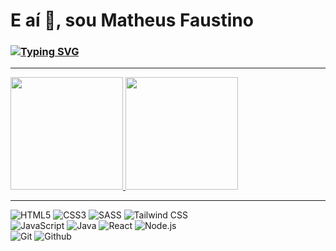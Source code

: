 <h1>E aí 👋, sou Matheus Faustino</h1>
<h3>
  <a href="https://git.io/typing-svg">
    <img src="https://readme-typing-svg.demolab.com?font=Fira+Code&pause=1000&color=F86B92&width=445&lines=Opa,+como+vai+vc+hoje?+👍;Seja+bem-vindo(a)+ao+meu+perfil;Por+enquanto,+estou+só+nos+estudos+📚;Mas+estou+sempre+tentando+melhorar+😉" alt="Typing SVG" />
  </a>
</h3>

<hr>

<div>
  <a href="https://github.com/matheusfdosan">
    <img height="180em" src="https://github-readme-stats.vercel.app/api?username=matheusfdosan&show_icons=true&theme=dracula&include_all_commits=true&count_private=false"/>
    <img height="180em" src="https://github-readme-stats.vercel.app/api/top-langs/?username=matheusfdosan&layout=compact&theme=dracula"/>
  </a>
</div>

<hr>

<div>
  <img src="https://img.shields.io/badge/-HTML5-E34F26?style=for-the-badge&logo=html5&logoColor=white" alt="HTML5">
  <img src="https://img.shields.io/badge/-CSS3-1572B6?style=for-the-badge&logo=css3" alt="CSS3">
  <img src="https://img.shields.io/badge/-SASS-cc6699?style=for-the-badge&logo=sass&logoColor=white" alt="SASS">
  <img src="https://img.shields.io/badge/-Tailwind%20CSS-06b6d4?style=for-the-badge&logo=tailwindcss&logoColor=white" alt="Tailwind CSS">
  <br>
  <img src="https://img.shields.io/badge/Javascript-F7DF1E.svg?style=for-the-badge&logo=javascript&logoColor=121212" alt="JavaScript">
  <img src="https://img.shields.io/badge/-Java-FF5733.svg?style=for-the-badge&logo=coffeescript&logoColor=ffffff" alt="Java">
  <img src="https://img.shields.io/badge/-React-06b6d4?style=for-the-badge&logo=react&logoColor=white" alt="React">
  <img src="https://img.shields.io/badge/-Node.js-339933?style=for-the-badge&logo=node.js&logoColor=white" alt="Node.js">
  <br>
  <img src="https://img.shields.io/badge/-Git-E34F26?style=for-the-badge&logo=git&logoColor=white" alt="Git">
  <img src="https://img.shields.io/badge/-Github-232323?style=for-the-badge&logo=github&logoColor=white" alt="Github">
</div>
